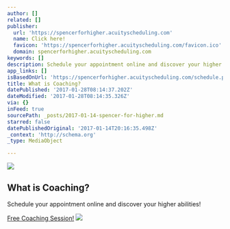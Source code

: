 ```yaml
---
author: []
related: []
publisher:
  url: 'https://spencerforhigher.acuityscheduling.com'
  name: Click here!
  favicon: 'https://spencerforhigher.acuityscheduling.com/favicon.ico'
  domain: spencerforhigher.acuityscheduling.com
keywords: []
description: Schedule your appointment online and discover your higher abilities!
app_links: []
isBasedOnUrl: 'https://spencerforhigher.acuityscheduling.com/schedule.php'
title: What is Coaching?
datePublished: '2017-01-28T08:14:37.202Z'
dateModified: '2017-01-28T08:14:35.326Z'
via: {}
inFeed: true
sourcePath: _posts/2017-01-14-spencer-for-higher.md
starred: false
datePublishedOriginal: '2017-01-14T20:16:35.498Z'
_context: 'http://schema.org'
_type: MediaObject

---
```

<article style=""><img src="https://s3-us-west-2.amazonaws.com/the-grid-img/p/896e425b9e532e9192684b42e31920fe306ff49e.png" /><h1>What is Coaching?</h1><p>Schedule your appointment online and discover your higher abilities!</p></article>

[Free Coaching Session!][0]
![](https://the-grid-user-content.s3-us-west-2.amazonaws.com/89b80220-9a92-40a6-b486-bff1f9507db6.jpg)

[0]: https://spencerforhigher.acuityscheduling.com/schedule.php